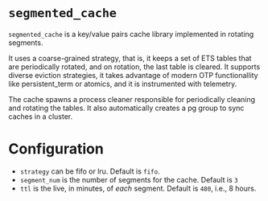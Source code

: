 # `segmented_cache`

`segmented_cache` is a key/value pairs cache library implemented in rotating segments.

It uses a coarse-grained strategy, that is, it keeps a set of ETS tables that are periodically rotated, and on rotation, the last table is cleared. It supports diverse eviction strategies, it takes advantage of modern OTP functionallity like persistent_term or atomics, and it is instrumented with telemetry.

The cache spawns a process cleaner responsible for periodically cleaning and rotating the tables. It also automatically creates a pg group to sync caches in a cluster.

# Configuration

* `strategy` can be fifo or lru. Default is `fifo`.
* `segment_num` is the number of segments for the cache. Default is `3`
* `ttl` is the live, in minutes, of _each_ segment. Default is `480`, i.e., 8 hours.
